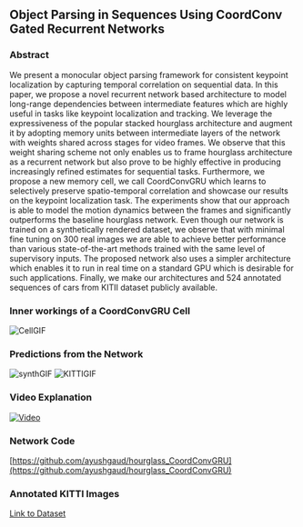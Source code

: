 ## Object Parsing in Sequences Using CoordConv Gated Recurrent Networks

### Abstract

We present a monocular object parsing framework for consistent keypoint localization by capturing temporal correlation on sequential data. In this paper, we propose a novel recurrent network based architecture to model long-range dependencies between intermediate features which are highly useful in tasks like keypoint localization and tracking. We leverage the expressiveness of the popular stacked hourglass architecture and augment it by adopting memory units between intermediate layers of the network with weights shared across stages for video frames. We observe that this weight sharing scheme not only enables us to frame hourglass architecture as a recurrent network but also prove to be highly effective in producing increasingly refined estimates for sequential tasks. Furthermore, we propose a new memory cell, we call CoordConvGRU which learns to selectively preserve spatio-temporal correlation and showcase our results on the keypoint localization task. The experiments show that our approach is able to model the motion dynamics between the frames and significantly outperforms the baseline hourglass network. Even though our network is trained on a synthetically rendered dataset, we observe that with minimal fine tuning on 300 real images we are able to achieve better performance than various state-of-the-art methods trained with the same level of supervisory inputs. The proposed network also uses a simpler architecture which enables it to run in real time on a standard GPU which is desirable for such applications. Finally, we make our architectures and 524 annotated sequences of cars from KITII dataset publicly available.

### Inner workings of a CoordConvGRU Cell

![CellGIF](https://i.imgur.com/5w37uXz.gif)  

### Predictions from the Network
![synthGIF](https://i.imgur.com/KwZSk5q.gif)
![KITTIGIF](https://i.imgur.com/myVQHMB.gif)

### Video Explanation
[![Video](https://i.imgur.com/bbOiKZc.png)](https://youtu.be/7B6MmOSXWY4)

### Network Code
[https://github.com/ayushgaud/hourglass_CoordConvGRU](https://github.com/ayushgaud/hourglass_CoordConvGRU)

### Annotated KITTI Images
[Link to Dataset](https://raw.githubusercontent.com/ayushgaud/Stacked_HG_CoordConvGRU/master/final_1.ziphttps://raw.githubusercontent.com/ayushgaud/Stacked_HG_CoordConvGRU/master/final_1.zip)
